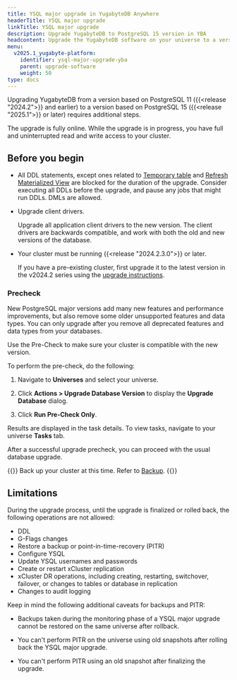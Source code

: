 ```yaml
---
title: YSQL major upgrade in YugabyteDB Anywhere
headerTitle: YSQL major upgrade
linkTitle: YSQL major upgrade
description: Upgrade YugabyteDB to PostgreSQL 15 version in YBA
headcontent: Upgrade the YugabyteDB software on your universe to a version that supports PG15
menu:
  v2025.1_yugabyte-platform:
    identifier: ysql-major-upgrade-yba
    parent: upgrade-software
    weight: 50
type: docs
---
```


Upgrading YugabyteDB from a version based on PostgreSQL 11 ({{<release "2024.2">}} and earlier) to a version based on PostgreSQL 15 ({{<release "2025.1">}} or later) requires additional steps.

The upgrade is fully online. While the upgrade is in progress, you have full and uninterrupted read and write access to your cluster.

## Before you begin

- All DDL statements, except ones related to [Temporary table](../../../api/ysql/the-sql-language/creating-and-using-temporary-schema-objects/temporary-tables-views-sequences-and-indexes/) and [Refresh Materialized View](../../../api/ysql/the-sql-language/statements/ddl_refresh_matview/) are blocked for the duration of the upgrade. Consider executing all DDLs before the upgrade, and pause any jobs that might run DDLs. DMLs are allowed.
- Upgrade client drivers.

    Upgrade all application client drivers to the new version. The client drivers are backwards compatible, and work with both the old and new versions of the database.
- Your cluster must be running {{<release "2024.2.3.0">}} or later.

    If you have a pre-existing cluster, first upgrade it to the latest version in the v2024.2 series using the [upgrade instructions](../upgrade-software/).

### Precheck

New PostgreSQL major versions add many new features and performance improvements, but also remove some older unsupported features and data types. You can only upgrade after you remove all deprecated features and data types from your databases.

Use the Pre-Check to make sure your cluster is compatible with the new version.

To perform the pre-check, do the following:

1. Navigate to **Universes** and select your universe.

1. Click **Actions > Upgrade Database Version** to display the **Upgrade Database** dialog.

1. Click **Run Pre-Check Only**.

Results are displayed in the task details. To view tasks, navigate to your universe **Tasks** tab.

After a successful upgrade precheck, you can proceed with the usual database upgrade.

{{<tip title="Backup">}}
Back up your cluster at this time. Refer to [Backup](../../../reference/configuration/yugabyted/#backup).
{{</tip>}}

## Limitations

During the upgrade process, until the upgrade is finalized or rolled back, the following operations are not allowed:

- DDL
- G-Flags changes
- Restore a backup or point-in-time-recovery (PITR)
- Configure YSQL
- Update YSQL usernames and passwords
- Create or restart xCluster replication
- xCluster DR operations, including creating, restarting, switchover, failover, or changes to tables or database in replication
- Changes to audit logging

Keep in mind the following additional caveats for backups and PITR:

- Backups taken during the monitoring phase of a YSQL major upgrade cannot be restored on the same universe after rollback.

- You can't perform PITR on the universe using old snapshots after rolling back the YSQL major upgrade.

- You can't perform PITR using an old snapshot after finalizing the upgrade.
